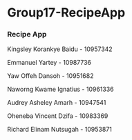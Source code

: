 # Group17-RecipeApp
<h3>Recipe App</h3>

<p>Kingsley Korankye Baidu - 10957342</p>
<p>Emmanuel Yartey - 10987736</p>
<p>Yaw Offeh Dansoh - 10951682<p>
<p>Naworng Kwame Ignatius - 10961336</p>
<p>Audrey Asheley Amarh - 10947541</p>
<p>Oheneba Vincent Dzifa - 10983369</p>
<p>Richard Elinam Nutsugah - 10953871</p>
